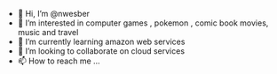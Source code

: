 - 👋 Hi, I’m @nwesber
- 👀 I’m interested in computer games , pokemon , comic book movies, music and travel
- 🌱 I’m currently learning amazon web services
- 💞️ I’m looking to collaborate on cloud services
- 📫 How to reach me ...

<!---
nwesber/nwesber is a ✨ special ✨ repository because its `README.md` (this file) appears on your GitHub profile.
You can click the Preview link to take a look at your changes.
--->
